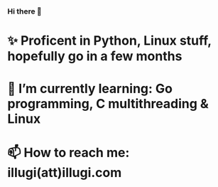 ### Hi there 👋
# ✨ Proficent in Python, Linux stuff, hopefully go in a few months
# 🌱 I’m currently learning: Go programming, C multithreading & Linux
# 📫 How to reach me: illugi(att)illugi.com
<!--
**Illugi317/Illugi317** is a ✨ _special_ ✨ repository because its `README.md` (this file) appears on your GitHub profile.

Here are some ideas to get you started:

- 🔭 I’m currently working on ...
- 🌱 I’m currently learning ...
- 👯 I’m looking to collaborate on ...
- 🤔 I’m looking for help with ...
- 💬 Ask me about ...
- 📫 How to reach me: ...
- 😄 Pronouns: ...
- ⚡ Fun fact: ...
-->

